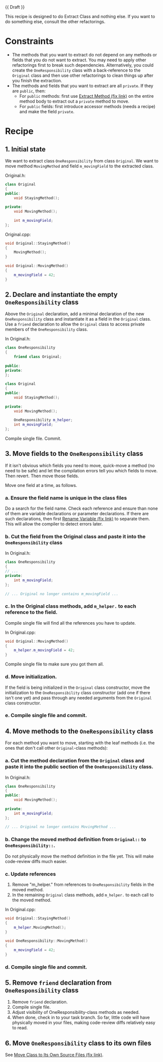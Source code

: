 {{ Draft }}

This recipe is designed to do Extract Class and nothing else. If you want to do something else, consult the other refactorings.

# Constraints

* The methods that you want to extract do not depend on any methods or fields that you do not want to extract. You may need to apply other refactorings first to break such dependencies. Alternatively, you could create the `OneResponsibility` class with a back-reference to the `Original` class and then use other refactorings to clean things up after you finish the extraction.
* The methods and fields that you want to extract are all `private`. If they are `public`, then:
  * For `public` methods: first use [Extract Method (fix link)](#) on the entire method body to extract out a `private` method to move.
  * For `public` fields: first introduce accessor methods (needs a recipe) and make the field `private`.

# Recipe

## 1. Initial state

We want to extract class `OneResponsibility` from class `Original`. We want to move method `MovingMethod` and field `m_movingField` to the extracted class.

Original.h:

``` cpp
class Original
{
public:
    void StayingMethod();
 
private:
    void MovingMethod();
 
    int m_movingField;
};
```

Original.cpp:

``` cpp
void Original::StayingMethod()
{
    MovingMethod();
}
  
void Original::MovingMethod()
{
    m_movingField = 42;
}
```

## 2. Declare and instantiate the empty `OneResponsibility` class

Above the `Original` declaration, add a minimal declaration of the new `OneResponsibility` class and instantiate it as a field in the `Original` class. Use a `friend` declaration to allow the `Original` class to access private members of the `OneResponsibility` class.

In Original.h:

``` cpp
class OneResponsibility
{
    friend class Original;
 
public:
private:
};
 
class Original
{
public:
    void StayingMethod();
 
private:
    void MovingMethod();
 
    OneResponsibility m_helper;
    int m_movingField;
};
```

Compile single file. Commit.

## 3. Move fields to the `OneResponsibility` class

If it isn't obvious which fields you need to move, quick-move a method (no need to be safe) and let the compilation errors tell you which fields to move. Then revert. Then move those fields.

Move one field at a time, as follows.

### a. Ensure the field name is unique in the class files

Do a search for the field name. Check each reference and ensure than none of them are variable declarations or parameter declarations. If there are such declarations, then first [Rename Variable (fix link)](#) to separate them. This will allow the compiler to detect errors later.

### b. Cut the field from the Original class and paste it into the `OneResponsibility` class

In Original.h:

``` cpp
class OneResponsibility
{
// ...
private:
    int m_movingField;
};
 
// ... Original no longer contains m_movingField ...
```

### c. In the Original class methods, add `m_helper.` to each reference to the field.

Compile single file will find all the references you have to update.

In Original.cpp:

``` cpp
void Original::MovingMethod()
{
    m_helper.m_movingField = 42;
}
```

Compile single file to make sure you got them all.

### d. Move initialization.

If the field is being initialized in the `Original` class constructor, move the initialization to the `OneResponsibility` class constructor (add one if there isn't one yet) and pass through any needed arguments from the `Original` class constructor.

### e. Compile single file and commit.

## 4. Move methods to the `OneResponsibility` class

For each method you want to move, starting with the leaf methods (i.e. the ones that don't call other `Original`-class methods):

### a. Cut the method declaration from the `Original` class and paste it into the public section of the `OneResponsibility` class.

In Original.h:

``` cpp
class OneResponsibility
{
public:
    void MovingMethod();
 
private:
    int m_movingField;
};
 
// ... Original no longer contains MovingMethod ...
```

### b. Change the moved method definition from `Original::` to `OneResponsibility::`.

Do not physically move the method definition in the file yet. This will make code-review diffs much easier.

### c. Update references

1. Remove "m_helper." from references to `OneResponsibility` fields in the moved method.
2. In the remaining `Original` class methods, add `m_helper.` to each call to the moved method.

In Original.cpp:

``` cpp
void Original::StayingMethod()
{
    m_helper.MovingMethod();
}
 
void OneResponsibility::MovingMethod()
{
    m_movingField = 42;
}
```

### d. Compile single file and commit.

## 5. Remove `friend` declaration from `OneResponsibility` class

1. Remove `friend` declaration.
2. Compile single file.
3. Adjust visibility of OneResponsibility-class methods as needed.
4. When done, check in to your task branch. So far, little code will have physically moved in your files, making code-review diffs relatively easy to read.

## 6. Move `OneResponsibility` class to its own files

See [Move Class to Its Own Source Files (fix link)](#).

